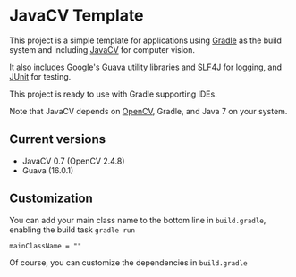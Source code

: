 # JavaCV Template

This project is a simple template for applications using [Gradle](http://gradle.org) as the build system and including [JavaCV](https://code.google.com/p/javacv/) for computer vision. 

It also includes Google's [Guava](https://code.google.com/p/guava-libraries/) utility libraries and [SLF4J](http://www.slf4j.org) for logging, and [JUnit](http://junit.org) for testing. 

This project is ready to use with Gradle supporting IDEs. 

Note that JavaCV depends on [OpenCV](http://opencv.org), Gradle, and Java 7 on your system. 

## Current versions

* JavaCV 0.7 (OpenCV 2.4.8)
* Guava (16.0.1)


## Customization

You can add your main class name to the bottom line in `build.gradle`, enabling the build task `gradle run`
	
	mainClassName = ""

Of course, you can customize the dependencies in `build.gradle`